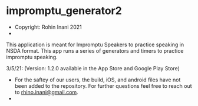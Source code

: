 # impromptu_generator2

*
  Copyright: Rohin Inani 2021
*

This application is meant for Impromptu Speakers to practice speaking in NSDA format. 
This app runs a series of generators and timers to practice impromptu speaking.


3/5/21: (Version: 1.2.0 available in the App Store and Google Play Store)

*
  For the saftey of our users, the build, iOS, and android files have not been added to the repository. For further questions feel free to reach out   to rhino.inani@gmail.com.
*
